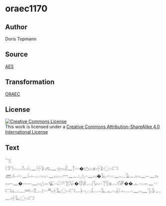 # oraec1170

## Author

Doris Topmann

## Source

[AES](https://github.com/simondschweitzer/aes)

## Transformation

[ORAEC](https://oraec.github.io/)

## License

<a rel="license" href="http://creativecommons.org/licenses/by-sa/4.0/"><img alt="Creative Commons License" style="border-width:0" src="https://i.creativecommons.org/l/by-sa/4.0/88x31.png" /></a><br />This work is licensed under a <a rel="license" href="http://creativecommons.org/licenses/by-sa/4.0/">Creative Commons Attribution-ShareAlike 4.0 International License</a>

## Text

𓆓𓌃<br>
𓇋𓀞𓊹𓏏𓂋𓀭𓏥𓇋𓊪𓈖𓇋𓏶𓅱𓃹𓈖𓇼𓏥𓋴𓈖𓐩𓏌𓏏�𓂚𓏥𓁷𓏤𓏶𓅱𓈌𓏏𓉐<br>
𓊏𓊪𓂡𓏏𓈖𓇋𓁹𓂋𓏏𓏥𓏏𓈖𓏥𓂋𓏠𓈖𓂝𓂻𓏏𓈖𓏥�𓅓𓏛𓏏𓈖𓆑𓄿𓂝𓏥𓈖𓍿𓈖𓁶𓏤𓏥𓍿𓈖�𓏛𓍿𓈖𓏥𓊨𓁹𓆤𓏏𓋨𓏊𓊹𓉺𓅮�𓎛𓋴𓀀𓐙𓊤𓅭𓏤𓏏𓊹𓊹𓍛𓁷𓂋𓀸𓏞��𓊵𓏏𓊪𓁹𓈖𓎟𓉐𓏤𓂞𓊃𓋞𓏏𓁘𓐙𓊤𓎟𓄪𓏤𓏶𓅓𓈌𓏏𓉐𓂋𓋀𓏏𓈉𓄤𓂋𓏏𓅓𓊵𓏏𓊪𓏇𓇋𓁹𓂋𓏏𓈖𓏥𓈖𓊹𓊪𓅱𓉻𓂝𓏶𓅓𓈌𓏏𓉐<br>
